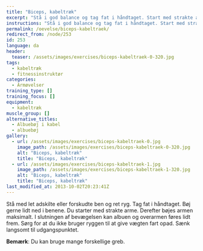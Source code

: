 ```yaml
---
title: "Biceps, kabeltræk"
excerpt: "Stå i god balance og tag fat i håndtaget. Start med strakte arme og bøj dem maksimalt. Sørg for at kroppen ikke hjælper til, men kun armene laver arbejdet."
instructions: "Stå i god balance og tag fat i håndtaget. Start med strakte arme og bøj dem maksimalt. Sørg for at kroppen ikke hjælper til, men kun armene laver arbejdet."
permalink: /oevelse/biceps-kabeltraek/
redirect_from: /node/253
id: 253
language: da
header:
  teaser: /assets/images/exercises/biceps-kabeltraek-0-320.jpg
tags:
  - kabeltræk
  - fitnessinstruktør
categories:
  - Armøvelser
training_type: []
training_focus: []
equipment:
  - kabeltræk
muscle_group: []
alternative_titles:
  - Albuebøj i kabel
  - albuebøj
gallery:
  - url: /assets/images/exercises/biceps-kabeltraek-0.jpg
    image_path: /assets/images/exercises/biceps-kabeltraek-0-320.jpg
    alt: "Biceps, kabeltræk"
    title: "Biceps, kabeltræk"
  - url: /assets/images/exercises/biceps-kabeltraek-1.jpg
    image_path: /assets/images/exercises/biceps-kabeltraek-1-320.jpg
    alt: "Biceps, kabeltræk"
    title: "Biceps, kabeltræk"
last_modified_at: 2013-10-02T20:23:41Z
---
```


Stå med let adskilte eller forskudte ben og ret ryg. Tag fat i håndtaget. Bøj gerne lidt ned i benene. Du starter med strakte arme. Derefter bøjes armen maksimalt. I slutningen af bevægelsen kan albuen og overarmen føres lidt frem. Sørg for at du ikke bruger ryggen til at give vægten fart opad. Sænk langsomt til udgangspunktet.

**Bemærk**: Du kan bruge mange forskellige greb.
